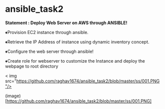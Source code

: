 # ansible_task2
__Statement : Deploy Web Server on AWS through ANSIBLE!__


♦️Provision EC2 instance through ansible.

♦️Retrieve the IP Address of instance using dynamic inventory concept. 

♦️Configure the web server through ansible! 

♦️Create role for webserver to customize the Instance and deploy the webpage to root directory


< img src="https://github.com/raghav1674/ansible_task2/blob/master/ss/001.PNG"/>

(image)[https://github.com/raghav1674/ansible_task2/blob/master/ss/001.PNG]
